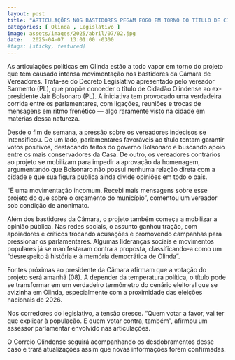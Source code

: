 ```yaml
---
layout: post
title: "ARTICULAÇÕES NOS BASTIDORES PEGAM FOGO EM TORNO DO TÍTULO DE CIDADÃO OLINDENSE PARA BOLSONARO"
categories: [ Olinda , Legislativo ]
image: assets/images/2025/abril/07/02.jpg
date:   2025-04-07  13:01:00 -0300
#tags: [sticky, featured]
---
```

As articulações políticas em Olinda estão a todo vapor em torno do projeto que tem causado intensa movimentação nos bastidores da Câmara de Vereadores. Trata-se do Decreto Legislativo apresentado pelo vereador Sarmento (PL), que propõe conceder o título de Cidadão Olindense ao ex-presidente Jair Bolsonaro (PL). A iniciativa tem provocado uma verdadeira corrida entre os parlamentares, com ligações, reuniões e trocas de mensagens em ritmo frenético — algo raramente visto na cidade em matérias dessa natureza.

Desde o fim de semana, a pressão sobre os vereadores indecisos se intensificou. De um lado, parlamentares favoráveis ao título tentam garantir votos positivos, destacando feitos do governo Bolsonaro e buscando apoio entre os mais conservadores da Casa. De outro, os vereadores contrários ao projeto se mobilizam para impedir a aprovação da homenagem, argumentando que Bolsonaro não possui nenhuma relação direta com a cidade e que sua figura pública ainda divide opiniões em todo o país.

“É uma movimentação incomum. Recebi mais mensagens sobre esse projeto do que sobre o orçamento do município”, comentou um vereador sob condição de anonimato.

Além dos bastidores da Câmara, o projeto também começa a mobilizar a opinião pública. Nas redes sociais, o assunto ganhou tração, com apoiadores e críticos trocando acusações e promovendo campanhas para pressionar os parlamentares. Algumas lideranças sociais e movimentos populares já se manifestaram contra a proposta, classificando-a como um “desrespeito à história e à memória democrática de Olinda”.

Fontes próximas ao presidente da Câmara afirmam que a votação do projeto será amanhã (08). A depender da temperatura política, o título pode se transformar em um verdadeiro termômetro do cenário eleitoral que se avizinha em Olinda, especialmente com a proximidade das eleições nacionais de 2026.

Nos corredores do legislativo, a tensão cresce. “Quem votar a favor, vai ter que explicar à população. E quem votar contra, também”, afirmou um assessor parlamentar envolvido nas articulações.

O Correio Olindense seguirá acompanhando os desdobramentos desse caso e trará atualizações assim que novas informações forem confirmadas.